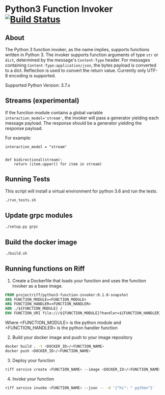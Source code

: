 # Python3 Function Invoker [![Build Status](https://travis-ci.org/projectriff/python3-function-invoker.svg?branch=master)](https://travis-ci.org/projectriff/python3-function-invoker)

## About

The Python 3 function invoker, as the name implies, supports functions written in Python 3.  The invoker supports function arguments of type `str` or `dict`, determined by the message's `Content-Type` header.
For messages containing `Content-Type:application/json`, the bytes payload is converted to a dict. Reflection is used to convert the return value. Currently only UTF-8 encoding is supported.

Supported Python Version: 3.7.x

## Streams (experimental)
If the function module contains a global variable `interaction_model='stream'`, the invoker will pass a generator yielding each message payload. The response should be a generator yielding the response payload.

For example:

```
interaction_model = "stream"


def bidirectional(stream):
    return (item.upper() for item in stream)
```

## Running Tests

This script will install a virtual environment for python 3.6 and run the tests.

```bash
./run_tests.sh
```

## Update grpc modules

```bash
./setup.py grpc
```

## Build the docker image

```bash
./build.sh
```

## Running functions on Riff

1. Create a Dockerfile that loads your function and uses the function invoker as a base image.
```Dockerfile
FROM projectriff/python3-function-invoker:0.1.0-snapshot
ARG FUNCTION_MODULE=<FUNCTION_MODULE>
ARG FUNCTION_HANDLER=<FUNCTION_HANDLER>
ADD ./${FUNCTION_MODULE} /
ENV FUNCTION_URI file:///${FUNCTION_MODULE}?handler=${FUNCTION_HANDLER}
```
Where <FUNCTION_MODULE> is the python module and <FUNCTION_HANDLER> is the python handler function

2. Build your docker image and push to your image repository

```bash
docker build . -t <DOCKER_ID>/<FUNCTION_NAME>
docker push <DOCKER_ID>/<FUNCTION_NAME>
```

3. Deploy your function

```bash
riff service create <FUNCTION_NAME> --image <DOCKER_ID>/<FUNCTION_NAME>
```

4. Invoke your function

```bash
riff service invoke <FUNCTION_NAME> --json -- -d '{"hi": " python"}'
```
